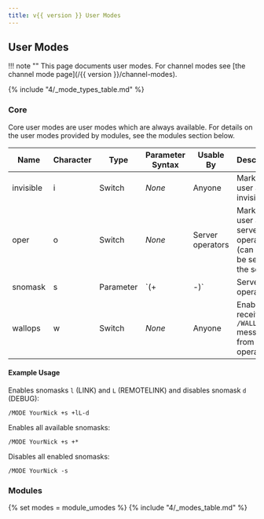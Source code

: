 ```yaml
---
title: v{{ version }} User Modes
---
```


## User Modes

!!! note ""
    This page documents user modes. For channel modes see [the channel mode page](/{{ version }}/channel-modes).

{% include "4/_mode_types_table.md" %}

### Core

Core user modes are user modes which are always available. For details on the user modes provided by modules, see the modules section below.

Name      | Character | Type      | Parameter Syntax  | Usable By        | Description
--------- | --------- | --------- | ----------------- | ---------------- | -----------
invisible | i         | Switch    | *None*            | Anyone           | Marks the user as invisible.
oper      | o         | Switch    | *None*            | Server operators | Marks the user as a server operator (can only be set by the server).
snomask   | s         | Parameter | `(+|-)<snomasks>` | Server operators | Enables receiving the specified types of [server operator notice](/{{ version }}/snomasks).
wallops   | w         | Switch    | *None*            | Anyone           | Enables receiving `/WALLOPS` messages from server operators.

#### Example Usage

Enables snomasks `l` (LINK) and `L` (REMOTELINK) and disables snomask `d` (DEBUG):

```plaintext
/MODE YourNick +s +lL-d
```

Enables all available snomasks:

```plaintext
/MODE YourNick +s +*
```

Disables all enabled snomasks:

```plaintext
/MODE YourNick -s
```

### Modules

{% set modes = module_umodes %}
{% include "4/_modes_table.md" %}
